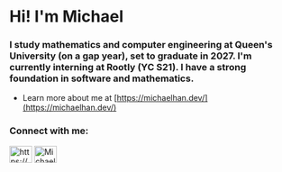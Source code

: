 <h1 align="left">Hi! I'm Michael</h1>
<h3 align="left">I study mathematics and computer engineering at Queen's University (on a gap year), set to graduate in 2027. I'm currently interning at Rootly (YC S21). I have a strong foundation in software and mathematics.</h3>

- Learn more about me at [https://michaelhan.dev/](https://michaelhan.dev/)

<h3 align="left">Connect with me:</h3>
<p align="left">
<a href="https://linkedin.com/in/https://www.linkedin.com/in/michael-y-han/" target="blank"><img align="center" src="https://raw.githubusercontent.com/rahuldkjain/github-profile-readme-generator/master/src/images/icons/Social/linked-in-alt.svg" alt="https://www.linkedin.com/in/michael-y-han/" height="30" width="40" /></a>
<a href="https://x.com/michaelyhan_" target="blank">
  <img align="center" src="https://raw.githubusercontent.com/rahuldkjain/github-profile-readme-generator/master/src/images/icons/Social/twitter.svg" alt="Michael Y. Han on Twitter" height="30" width="40" />
</a>
</p>
